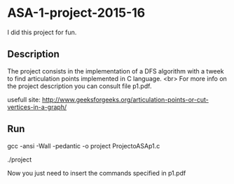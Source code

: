 # ASA-1-project-2015-16
I did this project for fun.

## Description

The project consists in the implementation of a DFS algorithm with a tweek to find articulation points implemented in C language. <br\>
For more info on the project description you can consult file p1.pdf.

usefull site: http://www.geeksforgeeks.org/articulation-points-or-cut-vertices-in-a-graph/

## Run

gcc -ansi -Wall -pedantic -o project ProjectoASAp1.c

./project

Now you just need to insert the commands specified in p1.pdf
